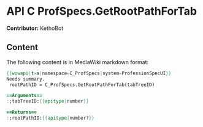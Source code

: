 # API C ProfSpecs.GetRootPathForTab

**Contributor:** KethoBot

## Content

The following content is in MediaWiki markdown format:

```mediawiki
{{wowapi|t=a|namespace=C_ProfSpecs|system=ProfessionSpecUI}}
Needs summary.
 rootPathID = C_ProfSpecs.GetRootPathForTab(tabTreeID)

==Arguments==
:;tabTreeID:{{apitype|number}}

==Returns==
:;rootPathID:{{apitype|number?}}
```